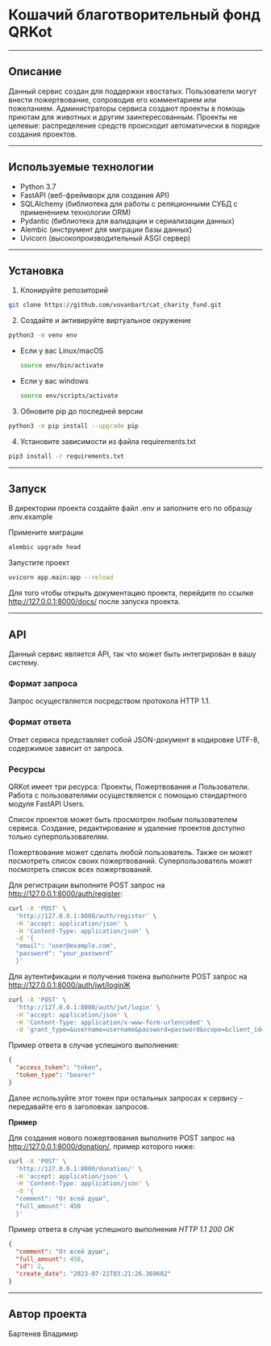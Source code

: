 # Кошачий благотворительный фонд QRKot

----------------------------------------
## Описание

Данный сервис создан для поддержки хвостатых. Пользователи могут внести пожертвование, 
сопроводив его комментарием или пожеланием. Администраторы сервиса создают проекты в помощь 
приютам для животных и другим заинтересованным. Проекты не целевые: распределение средств 
происходит автоматически в порядке создания проектов.

----------------------------------------
## Используемые технологии

 - Python 3.7
 - FastAPI (веб-фреймворк для создания API)
 - SQLAlchemy (библиотека для работы с реляционными СУБД с применением технологии ORM)
 - Pydantic (библиотека для валидации и сериализации данных)
 - Alembic (инструмент для миграции базы данных)
 - Uvicorn (высокопроизводительный ASGI сервер)
 
----------------------------------------
## Установка

1. Клонируйте репозиторий
```bash
git clone https://github.com/vovanbart/cat_charity_fund.git
```

2. Создайте и активируйте виртуальное окружение
```bash
python3 -m venv env
```

* Если у вас Linux/macOS

    ```bash
    source env/bin/activate
    ```

* Если у вас windows

    ```bash
    source env/scripts/activate
    ```

3. Обновите pip до последней версии
```bash
python3 -m pip install --upgrade pip
```

4. Установите зависимости из файла requirements.txt
```bash
pip3 install -r requirements.txt
```

----------------------------------------
## Запуск

В директории проекта создайте файл .env и заполните его по образцу 
.env.example

Примените миграции
```bash
alembic upgrade head
```

Запустите проект
```bash
uvicorn app.main:app --reload
```

Для того чтобы открыть документацию проекта, перейдите по ссылке http://127.0.0.1:8000/docs/ после запуска проекта.

----------------------------------------
## API
Данный сервис является API, так что может быть интегрирован в вашу систему.

### Формат запроса
Запрос осуществляется посредством протокола HTTP 1.1.

### Формат ответа
Ответ сервиса представляет собой JSON-документ в кодировке UTF-8, 
содержимое зависит от запроса.

### Ресурсы
QRKot имеет три ресурса: Проекты, Пожертвования и Пользователи.
Работа с пользователями осуществляется с помощью стандартного модуля FastAPI Users.

Список проектов может быть просмотрен любым пользователем сервиса. Создание, редактирование 
и удаление проектов доступно только суперпользователям.

Пожертвование может сделать любой пользователь. Также он может посмотреть список 
своих пожертвований. Суперпользователь может посмотреть список всех пожертвований.

Для регистрации выполните POST запрос на http://127.0.0.1:8000/auth/register:
```bash
curl -X 'POST' \
  'http://127.0.0.1:8000/auth/register' \
  -H 'accept: application/json' \
  -H 'Content-Type: application/json' \
  -d '{
  "email": "user@example.com",
  "password": "your_password"
  }'
```

Для аутентификации и получения токена выполните POST запрос на http://127.0.0.1:8000/auth/jwt/loginЖ
```bash
curl -X 'POST' \
  'http://127.0.0.1:8000/auth/jwt/login' \
  -H 'accept: application/json' \
  -H 'Content-Type: application/x-www-form-urlencoded' \
  -d 'grant_type=&username=username&password=password&scope=&client_id=&client_secret='
```

Пример ответа в случае успешного выполнения:
```json
{
  "access_token": "token",
  "token_type": "bearer"
}
```

Далее используйте этот токен при остальных запросах к сервису - передавайте его в заголовках запросов. 

**Пример**

Для создания нового пожертвования выполните POST запрос на http://127.0.0.1:8000/donation/,
пример которого ниже:
```bash
curl -X 'POST' \
  'http://127.0.0.1:8000/donation/' \
  -H 'accept: application/json' \
  -H 'Content-Type: application/json' \
  -d '{
  "comment": "От всей души",
  "full_amount": 450
  }'
```

Пример ответа в случае успешного выполнения
_HTTP 1.1 200 OK_
```json
{
  "comment": "От всей души",
  "full_amount": 450,
  "id": 2,
  "create_date": "2023-07-22T03:21:26.369602"
}
```

----------------------------------------
## Автор проекта

Бартенев Владимир
